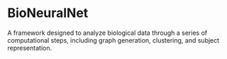 # BioNeuralNet
A framework designed to analyze biological data through a series of computational steps, including graph generation, clustering, and subject representation.
